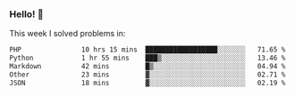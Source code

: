 ### Hello! 👋

This week I solved problems in:

<!--START_SECTION:waka-->

```txt
PHP               10 hrs 15 mins  ██████████████████░░░░░░░   71.65 %
Python            1 hr 55 mins    ███▒░░░░░░░░░░░░░░░░░░░░░   13.46 %
Markdown          42 mins         █▒░░░░░░░░░░░░░░░░░░░░░░░   04.94 %
Other             23 mins         ▓░░░░░░░░░░░░░░░░░░░░░░░░   02.71 %
JSON              18 mins         ▓░░░░░░░░░░░░░░░░░░░░░░░░   02.19 %
```

<!--END_SECTION:waka-->
